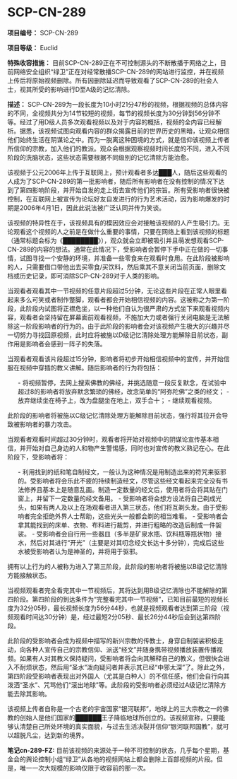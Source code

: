 # SCP-CN-289

**项目编号：** SCP-CN-289

**项目等级：** Euclid

**特殊收容措施：** 目前SCP-CN-289正在不可控制源头的不断散播于网络之上，目前网络安全组织“绿卫”正在对经常散播SCP-CN-289的网站进行监控，并在视频上传后将原始视频删除。所有因删除延迟而导致观看了SCP-CN-289的社会人士，视其所受的影响进行D至A级的记忆清除。

**描述：** SCP-CN-289为一段长度为10小时21分47秒的视频，根据视频的总体内容的不同，全视频共分为14节较短的视频，每节的视频长度为30分钟到56分钟不等。经过了用D级人员多次观看视频以及对于内容的概括，视频的全内容已经解析。据悉，该视频试图向观看内容的群众揭露目前的世界历史的黑暗，让观众相信他们始终生活在阴谋论之中。而为一脱离这种困境的方式，就是信仰该视频上传者所信仰的宗教，加入他们的教派。观众会根据观察视频时间长度的不同，进入不同阶段的洗脑状态，这些状态需要根据不同级别的记忆清除方能治愈。

该视频于公元2006年上传于互联网上，预计观看者多达███人，随后这些观看的人成为了SCP-CN-289的第一批影响者，随后所有影响者在没有控制的情况下达到了第四影响阶段，并开始自发的走上街去宣传他们的宗旨。所有受影响者很快被控制，在互联网上被宣传为论坛好友自发进行的行为艺术活动，因为影响爆发的时期是2006年4月1日，因此此说法被广泛认同并传为笑谈。

该视频的特异性在于，该视频具有的模因效应会对接触该视频的人产生吸引力。无论观看这个视频的人之前是在做什么重要的事情，只要在网络上看到该视频的标题（通常标题会标为《████████》），观众就会立即被吸引并且萌发想观看SCP-CN-289的内容的想法。通常在此情况下，受影响者会暂停下手中正在做的一切事情，试图寻找一个安静的环境，并准备一些零食来在观看时食用。在此阶段被影响的人，只需要借口带他出去买零食/买饮料，然后乘其不意关闭当前页面，删除文档或历史记录，即可消除SCP-CN-289对于人类的影响。

当观看者观看其中一节视频的任意片段超过5分钟，无论这些片段在正常人眼里看起来多么可笑或者制作蹩脚，观看者都会开始相信视频的内容。这被称之为第一阶段，此阶段内试图将正襟危坐，以一种他们自认为很严肃的方式坐下来观看视频内容，观看者会坚持留在屏幕面前观看视频，不施加大力或者强行关闭电脑是无法解除这一阶段影响者的行为的。由于此阶段的影响者会对该视频产生极大的兴趣并尽一切努力寻找回原视频，此时应将被施以D级记忆清除处理方能解除目前状态，副作用是影响者会感到一阵子的失落。

当观看者观看该片段超过15分钟，影响者将初步开始相信视频中的宣传，并开始信服在视频中穿插的教义讲解。随后影响者的行为将包括：

<ol>- &#23558;&#35270;&#39057;&#26242;&#20572;&#65292;&#21435;&#32593;&#19978;&#25628;&#32034;&#20315;&#25945;&#30340;&#20315;&#32463;&#65292;&#24182;&#25361;&#36873;&#38543;&#24847;&#19968;&#27573;&#21453;&#22797;&#40664;&#24565;&#65292;&#22312;&#35797;&#39564;&#20013;&#36229;&#36807;8&#30340;&#24433;&#21709;&#32773;&#23558;&#25918;&#24323;&#40664;&#24565;&#32321;&#29712;&#30340;&#20315;&#32463;&#65292;&#25913;&#24565;&#31616;&#21333;&#30340;&#8220;&#38463;&#24357;&#38464;&#20315;&#8221;&#20043;&#31867;&#30340;&#32463;&#25991;&#65307;
- &#25918;&#24323;&#32487;&#32493;&#22352;&#22312;&#26885;&#23376;&#19978;&#65292;&#25913;&#20026;&#30424;&#33151;&#22352;&#22312;&#22320;&#19978;&#65292;&#21452;&#25163;&#21512;&#21313;&#65307;
- &#32487;&#32493;&#35266;&#30475;&#35270;&#39057;&#12290;
</ol>
此阶段的影响者将被施以C级记忆清除处理方能解除目前状态，强行将其拉开会导致被影响者的暴力攻击。

当观看者观看时间超过30分钟时，观看者将开始对视频中的阴谋论宣传基本相信，并开始对自己身边的人和物产生警惕感，同时也对宣传的教义熟记在心。在此阶段下，受影响者将：

<ol>- &#21033;&#29992;&#25214;&#21040;&#30340;&#32440;&#21644;&#31508;&#33258;&#21046;&#32463;&#25991;&#65292;&#19968;&#33324;&#35748;&#20026;&#36825;&#31181;&#24773;&#20917;&#26159;&#29992;&#21046;&#36896;&#20986;&#26469;&#30340;&#31526;&#21650;&#26469;&#39537;&#37034;&#30340;&#12290;&#21463;&#24433;&#21709;&#32773;&#23558;&#20250;&#20048;&#27492;&#19981;&#30130;&#30340;&#25345;&#32493;&#21046;&#36896;&#32463;&#25991;&#65292;&#23613;&#31649;&#36825;&#20123;&#32463;&#25991;&#30475;&#36215;&#26469;&#23436;&#20840;&#27809;&#26377;&#20070;&#27861;&#20462;&#20859;&#19988;&#22522;&#26412;&#19978;&#26159;&#38543;&#24847;&#20081;&#30011;&#12290;&#21046;&#36896;&#19968;&#23450;&#25968;&#37327;&#30340;&#32463;&#25991;&#21518;&#65292;&#20351;&#29992;&#32773;&#23558;&#20250;&#23558;&#20854;&#36148;&#22312;&#38376;&#31383;&#19978;&#65292;&#24182;&#30041;&#19979;&#19968;&#23450;&#25968;&#37327;&#30340;&#32463;&#25991;&#22791;&#29992;&#12290;
- &#21463;&#24433;&#21709;&#32773;&#23558;&#20250;&#24819;&#26041;&#35774;&#27861;&#23558;&#33258;&#24049;&#21059;&#25104;&#20809;&#22836;&#65292;&#22914;&#26524;&#26377;&#20004;&#20154;&#21450;&#20197;&#19978;&#22312;&#22330;&#35266;&#30475;&#32773;&#36827;&#20837;&#31532;&#19977;&#29366;&#24577;&#65292;&#20182;&#20204;&#23558;&#20114;&#21059;&#22836;&#21457;&#12290;&#30001;&#20110;&#21463;&#24433;&#21709;&#32773;&#23436;&#20840;&#25298;&#32477;&#22806;&#30028;&#20154;&#22763;&#24110;&#21161;&#65292;&#36825;&#20123;&#20809;&#22836;&#19968;&#33324;&#37117;&#20250;&#21059;&#30340;&#30456;&#24403;&#38590;&#30475;&#12290;
- &#21463;&#24433;&#21709;&#32773;&#20250;&#25343;&#20854;&#33021;&#25214;&#21040;&#30340;&#24202;&#21333;&#12289;&#34915;&#29289;&#12289;&#24067;&#26009;&#36827;&#34892;&#35009;&#21098;&#65292;&#24182;&#36827;&#34892;&#31895;&#30053;&#30340;&#25913;&#36896;&#21518;&#21046;&#25104;&#19968;&#20214;&#34952;&#35039;&#12290;
- &#21463;&#24433;&#21709;&#32773;&#20250;&#33258;&#34892;&#29992;&#19968;&#20123;&#22120;&#30399;&#65288;&#22810;&#21322;&#26159;&#30719;&#27849;&#27700;&#29942;&#12289;&#39278;&#26009;&#29942;&#31561;&#29942;&#29366;&#29289;&#65289;&#25509;&#27700;&#65292;&#28982;&#21518;&#23545;&#20854;&#36827;&#34892;&#8220;&#24320;&#20809;&#8221;&#65288;&#20027;&#35201;&#26159;&#23545;&#20854;&#21480;&#24565;&#32463;&#25991;&#38271;&#36798;&#21313;&#22810;&#20998;&#38047;&#65289;&#65292;&#23436;&#25104;&#21518;&#36825;&#20123;&#27700;&#34987;&#21463;&#24433;&#21709;&#32773;&#35748;&#20026;&#26159;&#31070;&#22307;&#30340;&#65292;&#24182;&#23558;&#29992;&#20110;&#39537;&#37034;&#12290;
</ol>
拥有以上行为的人被称为进入了第三阶段，此阶段的影响者将被施以B级记忆清除方能接触状态。

当视频观看者完全看完其中一节视频后，其将达到用B级记忆清除也不能解除的第四阶段。第四阶段的到达条件为“完整看完其中一节视频”，已知目前最短的视频长度为32分05秒，最长视频长度为56分44秒，也就是视频观看者达到第三阶段（视频观看时间达30分钟）是，经过最短2分05秒、最长26分44秒后会到达第四阶段。

此阶段的受影响者会成为视频中描写的新兴宗教的传教士，身穿自制袈裟积极走动，向各种人宣传自己的宗教信仰、派送“经文”并随身携带视频播放装置传播视频。如果有人对其教义保持疑问，受影响者将会向其解释自己的教义，但很快会进入不耐烦状态，然后用“圣水”泼向疑问者并表示其已经“中邪太深”了。除此之外，第四阶段受影响者表现出对外国人（尤其是白种人）的不信任感，他们会自行向其泼洒“圣水”、咒骂他们“滚出地球”等。此阶段的受影响者必须经过A级记忆清除方能去除其影响。

该视频上传者自称是一个古老的宇宙国家“银河联邦”，地球上的三大宗教之一的佛教的创始人是他们国家的██████王子降临地球所创立的。该视频宣称，只要能够认清楚自己所处环境的真实面貌，与过去生活决裂并信仰“银河联邦国教”，就可以超脱凡尘，达到新的境界。

**笔记cn-289-FZ:** 目前该视频的来源处于一种不可控制的状态，几乎每个星期，基金会的舆论控制小组“绿卫”从各地的视频网站上都会删除上百部视频的片段。但是，唯一一次大规模的影响仅限于收容前的那一次。



